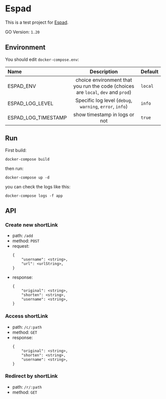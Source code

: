 # Espad

This is a test project for [Espad](http://www.espad-co.com/).

GO Version: `1.20`


## Environment

You should edit `docker-compose.env`:

| Name                |                                   Description                                    | Default |
| :------------------ | :------------------------------------------------------------------------------: | :------ |
| ESPAD_ENV           | choice environment that you run the code (choices are `local`, `dev` and `prod`) | `local` |
| ESPAD_LOG_LEVEL     |             Specific log level (`debug`, `warning`, `error`, `info`)             | `info`  |
| ESPAD_LOG_TIMESTAMP |                          show timestamp in logs or not                           | `true`  |

## Run
First build:

    docker-compose build
then run:

    docker-compose up -d
you can check the logs like this:

    docker-compose logs -f app

## API

### Create new shortLink
- path:   `/add`
- method: `POST`
- request:
    ```jsonc
    {
        "username": <string>,
        "url": <urlString>,
    }
    ```
- response:
    ```jsonc
    {
        "original": <string>,
        "shorten": <string>,
        "username": <string>,
    }
    ```

### Access shortLink
- path:   `/c/:path`
- method: `GET`
- response:
    ```jsonc
    {
        "original": <string>,
        "shorten": <string>,
        "username": <string>,
    }
    ```

### Redirect by shortLink
- path:   `/r/:path`
- method: `GET`

